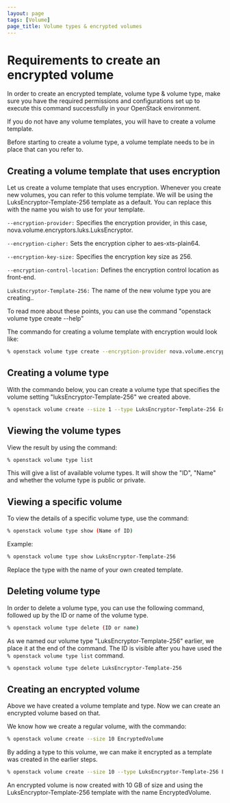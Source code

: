 ```yaml
---
layout: page
tags: [Volume]
page_title: Volume types & encrypted volumes
---
```


# Requirements to create an encrypted volume

In order to create an encrypted template, volume type & volume type, make sure you have the required permissions and configurations set up to execute this command successfully in your OpenStack environment.


If you do not have any volume templates, you will have to create a volume template.

Before starting to create a volume type, a volume template needs to be in place that can you refer to.

## Creating a volume template that uses encryption

Let us create a volume template that uses encryption. Whenever you create new volumes, you can refer to this volume template.
We will be using the LuksEncryptor-Template-256 template as a default. You can replace this with the name you wish to use for your template.

```--encryption-provider:``` Specifies the encryption provider, in this case, nova.volume.encryptors.luks.LuksEncryptor.

```--encryption-cipher:``` Sets the encryption cipher to aes-xts-plain64.

```--encryption-key-size:``` Specifies the encryption key size as 256.

```--encryption-control-location:``` Defines the encryption control location as front-end.

```LuksEncryptor-Template-256:``` The name of the new volume type you are creating..

To read more about these points, you can use the command "openstack volume type create --help"

The commando for creating a volume template with encryption would look like:

```bash
% openstack volume type create --encryption-provider nova.volume.encryptors.luks.LuksEncryptor --encryption-cipher aes-xts-plain64 --encryption-key-size 256 --encryption-control-location front-end LuksEncryptor-Template-256
```

## Creating a volume type

With the commando below, you can create a volume type that specifies the volume setting "luksEncryptor-Template-256" we created above. 

```bash
% openstack volume create --size 1 --type LuksEncryptor-Template-256 Encrypted-Test-Volume
```

## Viewing the volume types

View the result by using the command:

```bash
% openstack volume type list
```

This will give a list of available volume types. It will show the "ID", "Name"  and whether the volume type is public or private.

## Viewing a specific volume

To view the details of a specific volume type, use the command:

```bash
% openstack volume type show (Name of ID)
```

Example:

```bash
% openstack volume type show LuksEncryptor-Template-256
```
Replace the type with the name of your own created template.

## Deleting volume type

In order to delete a volume type, you can use the following command, followed up by the ID or name of the volume type.

```bash
% openstack volume type delete (ID or name)
```
As we named our volume type "LuksEncryptor-Template-256" earlier, we place it at the end of the command. The ID is visible after you have used the ```% openstack volume type list``` command.

```bash
% openstack volume type delete LuksEncryptor-Template-256
```

## Creating an encrypted volume

Above we have created a volume template and type. Now we can create an encrypted volume based on that.

We know how we create a regular volume, with the commando:

```bash
% openstack volume create --size 10 EncryptedVolume
```
By adding a type to this volume, we can make it encrypted as a template was created in the earlier steps.

```bash
% openstack volume create --size 10 --type LuksEncryptor-Template-256 EncryptedVolume
```
An encrypted volume is now created with 10 GB of size and using the LuksEncryptor-Template-256 template with the name EncryptedVolume.